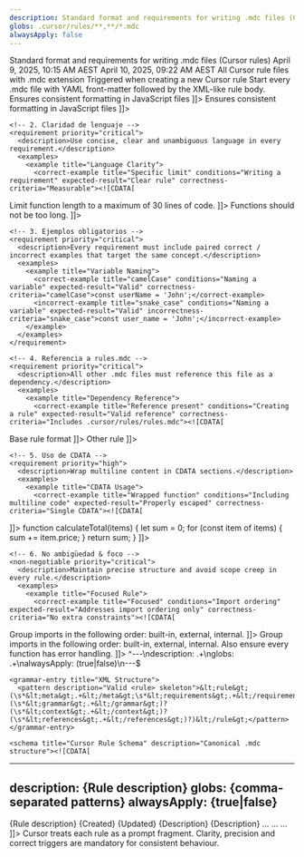 ```yaml
---
description: Standard format and requirements for writing .mdc files (Cursor rules)
globs: .cursor/rules/**,**/*.mdc
alwaysApply: false
---
```


<rule>
  <meta>
    <title>Cursor Rule File Format (.mdc)</title>
    <description>Standard format and requirements for writing .mdc files (Cursor rules)</description>
    <created-at utc-timestamp="1744157700">April 9, 2025, 10:15 AM AEST</created-at>
    <last-updated-at utc-timestamp="1744240920">April 10, 2025, 09:22 AM AEST</last-updated-at>
    <applies-to>
      <file-matcher glob="*.mdc">All Cursor rule files with .mdc extension</file-matcher>
      <action-matcher action="create-rule">Triggered when creating a new Cursor rule</action-matcher>
    </applies-to>
  </meta>

  <requirements>
    <!-- 1. Estructura global -->
    <requirement priority="critical">
      <description>Start every .mdc file with YAML front-matter followed by the XML-like rule body.</description>
      <examples>
        <example title="Basic Rule Structure">
          <correct-example title="Proper structure" conditions="Creating a new rule" expected-result="Valid .mdc" correctness-criteria="Front-matter + XML body"><![CDATA[
---
description: Example rule
globs: src/**/*.js,lib/**/*.js
alwaysApply: false
---

<rule>
  <meta>
    <title>JavaScript Formatting Rule</title>
    <description>Ensures consistent formatting in JavaScript files</description>
  </meta>
  <!-- … -->
</rule>
]]></correct-example>
          <incorrect-example title="Missing front-matter" conditions="Creating a new rule" expected-result="Valid .mdc" incorrectness-criteria="No front-matter"><![CDATA[
<rule>
  <meta>
    <title>JavaScript Formatting Rule</title>
    <description>Ensures consistent formatting in JavaScript files</description>
  </meta>
</rule>
]]></incorrect-example>
        </example>
      </examples>
    </requirement>

    <!-- 2. Claridad de lenguaje -->
    <requirement priority="critical">
      <description>Use concise, clear and unambiguous language in every requirement.</description>
      <examples>
        <example title="Language Clarity">
          <correct-example title="Specific limit" conditions="Writing a requirement" expected-result="Clear rule" correctness-criteria="Measurable"><![CDATA[
<requirement priority="high">
  <description>Limit function length to a maximum of 30 lines of code.</description>
</requirement>
]]></correct-example>
          <incorrect-example title="Vague wording" conditions="Writing a requirement" expected-result="Clear rule" incorrectness-criteria="Subjective language"><![CDATA[
<requirement priority="high">
  <description>Functions should not be too long.</description>
</requirement>
]]></incorrect-example>
        </example>
      </examples>
    </requirement>

    <!-- 3. Ejemplos obligatorios -->
    <requirement priority="critical">
      <description>Every requirement must include paired correct / incorrect examples that target the same concept.</description>
      <examples>
        <example title="Variable Naming">
          <correct-example title="camelCase" conditions="Naming a variable" expected-result="Valid" correctness-criteria="camelCase">const userName = 'John';</correct-example>
          <incorrect-example title="snake_case" conditions="Naming a variable" expected-result="Valid" incorrectness-criteria="snake_case">const user_name = 'John';</incorrect-example>
        </example>
      </examples>
    </requirement>

    <!-- 4. Referencia a rules.mdc -->
    <requirement priority="critical">
      <description>All other .mdc files must reference this file as a dependency.</description>
      <examples>
        <example title="Dependency Reference">
          <correct-example title="Reference present" conditions="Creating a rule" expected-result="Valid reference" correctness-criteria="Includes .cursor/rules/rules.mdc"><![CDATA[
<references>
  <reference as="dependency" href=".cursor/rules/rules.mdc" reason="Standard rule format">Base rule format</reference>
</references>
]]></correct-example>
          <incorrect-example title="Reference missing" conditions="Creating a rule" expected-result="Valid reference" incorrectness-criteria="No rules.mdc reference"><![CDATA[
<references>
  <reference as="context" href=".cursor/rules/other.mdc" reason="Related">Other rule</reference>
</references>
]]></incorrect-example>
        </example>
      </examples>
    </requirement>

    <!-- 5. Uso de CDATA -->
    <requirement priority="high">
      <description>Wrap multiline content in CDATA sections.</description>
      <examples>
        <example title="CDATA Usage">
          <correct-example title="Wrapped function" conditions="Including multiline code" expected-result="Properly escaped" correctness-criteria="Single CDATA"><![CDATA[
<example title="Function Structure">
  <correct-example title="Valid function" conditions="Writing a function" expected-result="Compiles" correctness-criteria="Follows style"><![CDATA[
function calculateTotal(items) {
  let sum = 0;
  for (const item of items) {
    sum += item.price;
  }
  return sum;
}
]]></correct-example>
</example>
]]></correct-example>
          <incorrect-example title="Missing CDATA" conditions="Including multiline code" expected-result="Properly escaped" incorrectness-criteria="No CDATA"><![CDATA[
<example title="Function Structure">
  <correct-example title="Valid function" conditions="Writing a function" expected-result="Compiles" correctness-criteria="Follows style">
function calculateTotal(items) {
  let sum = 0;
  for (const item of items) {
    sum += item.price;
  }
  return sum;
}
</correct-example>
</example>
]]></incorrect-example>
        </example>
      </examples>
    </requirement>

    <!-- 6. No ambigüedad & foco -->
    <non-negotiable priority="critical">
      <description>Maintain precise structure and avoid scope creep in every rule.</description>
      <examples>
        <example title="Focused Rule">
          <correct-example title="Focused" conditions="Import ordering" expected-result="Addresses import ordering only" correctness-criteria="No extra constraints"><![CDATA[
<requirement priority="medium">
  <description>Group imports in the following order: built-in, external, internal.</description>
</requirement>
]]></correct-example>
          <incorrect-example title="Scope creep" conditions="Import ordering" expected-result="Addresses import ordering only" incorrectness-criteria="Adds unrelated constraints"><![CDATA[
<requirement priority="medium">
  <description>Group imports in the following order: built-in, external, internal. Also ensure every function has error handling.</description>
</requirement>
]]></incorrect-example>
        </example>
      </examples>
    </non-negotiable>
  </requirements>

  <grammar>
    <grammar-entry title="Front-matter Structure">
      <pattern description="YAML front-matter format">^---\ndescription: .+\nglobs: .+\nalwaysApply: (true|false)\n---$</pattern>
      <example description="Valid front-matter"><![CDATA[
---
description: Rule for consistent comment formatting
globs: src/**/*.js,src/**/*.ts,lib/**/*.js
alwaysApply: false
---
]]></example>
    </grammar-entry>

    <grammar-entry title="XML Structure">
      <pattern description="Valid <rule> skeleton">&lt;rule&gt;(\s*&lt;meta&gt;.+&lt;/meta&gt;\s*&lt;requirements&gt;.+&lt;/requirements&gt;(\s*&lt;grammar&gt;.+&lt;/grammar&gt;)?(\s*&lt;context&gt;.+&lt;/context&gt;)?(\s*&lt;references&gt;.+&lt;/references&gt;)?)&lt;/rule&gt;</pattern>
    </grammar-entry>

    <schema title="Cursor Rule Schema" description="Canonical .mdc structure"><![CDATA[
---
description: {Rule description}
globs: {comma-separated patterns}
alwaysApply: {true|false}
---

<rule>
  <meta>
    <title>{Rule title}</title>
    <description>{Rule description}</description>
    <created-at utc-timestamp="{UTC ts}">{Created}</created-at>
    <last-updated-at utc-timestamp="{UTC ts}">{Updated}</last-updated-at>
    <applies-to>
      <file-matcher glob="{glob}">{Description}</file-matcher>
      <action-matcher action="{action}">{Description}</action-matcher>
    </applies-to>
  </meta>
  <requirements>
    <!-- one or more <requirement> or <non-negotiable> -->
  </requirements>
  <grammar>…</grammar>
  <context>…</context>
  <references>…</references>
</rule>
]]></schema>
  </grammar>

  <context description="Additional considerations">
    Cursor treats each rule as a prompt fragment. Clarity, precision and correct triggers are mandatory for consistent behaviour.
  </context>
</rule>
